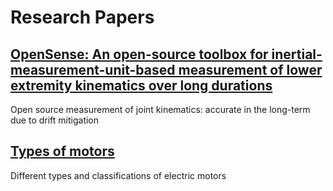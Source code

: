 Research Papers 
===============

## [OpenSense: An open-source toolbox for inertial-measurement-unit-based measurement of lower extremity kinematics over long durations](https://jneuroengrehab.biomedcentral.com/articles/10.1186/s12984-022-01001-x#Fun)
Open source measurement of joint kinematics: accurate in the long-term due to drift mitigation 

## [Types of motors](https://uk.pinterest.com/pin/types-of-electric-motors-explained--850969292114804544/)
Different types and classifications of electric motors 